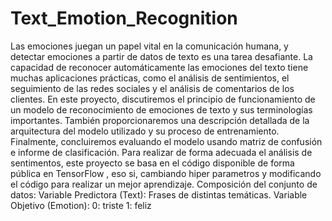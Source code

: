 # Text_Emotion_Recognition

Las emociones juegan un papel vital en la comunicación humana, y detectar emociones a partir de datos de texto es una tarea desafiante. La capacidad de reconocer automáticamente las emociones del texto tiene muchas aplicaciones prácticas, como el análisis de sentimientos, el seguimiento de las redes sociales y el análisis de comentarios de los clientes.
En este proyecto, discutiremos el principio de funcionamiento de un modelo de reconocimiento de emociones de texto y sus terminologías importantes. También proporcionaremos una descripción detallada de la arquitectura del modelo utilizado y su proceso de entrenamiento. Finalmente, concluiremos evaluando el modelo usando matriz de confusión e informe de clasificación. Para realizar de forma adecuada el análisis de sentimentos, este proyecto se basa en el código disponible de forma pública en TensorFlow , eso si, cambiando hiper parametros y modificando el código para realizar un mejor aprendizaje.
Composición del conjunto de datos:
Variable Predictora (Text):
Frases de distintas temáticas.
Variable Objetivo (Emotion):
0: triste
1: feliz
